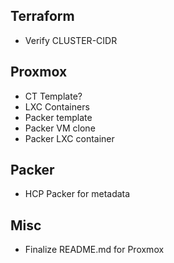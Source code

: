 ## Terraform
- Verify CLUSTER-CIDR

## Proxmox
- CT Template?
- LXC Containers
- Packer template
- Packer VM clone
- Packer LXC container

## Packer
- HCP Packer for metadata

## Misc
- Finalize README.md for Proxmox
